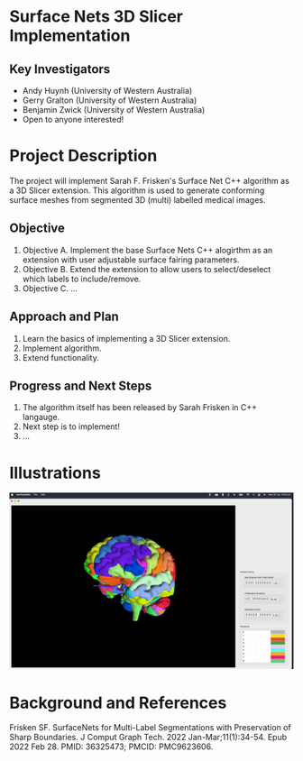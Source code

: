# Surface Nets 3D Slicer Implementation

## Key Investigators

- Andy Huynh (University of Western Australia)
- Gerry Gralton (University of Western Australia)
- Benjamin Zwick (University of Western Australia)
- Open to anyone interested!

# Project Description

The project will implement Sarah F. Frisken's Surface Net C++ algorithm as a 3D Slicer extension. This algorithm is used to generate conforming surface meshes from segmented 3D (multi) labelled medical images.

## Objective

<!-- Describe here WHAT you would like to achieve (what you will have as end result). -->

1. Objective A. Implement the base Surface Nets C++ alogirthm as an extension with user adjustable surface fairing parameters.
2. Objective B. Extend the extension to allow users to select/deselect which labels to include/remove.
3. Objective C. ...

## Approach and Plan

<!-- Describe here HOW you would like to achieve the objectives stated above. -->

1. Learn the basics of implementing a 3D Slicer extension.
2. Implement algorithm.
3. Extend functionality.

## Progress and Next Steps

<!-- Update this section as you make progress, describing of what you have ACTUALLY DONE. If there are specific steps that you could not complete then you can describe them here, too. -->

1. The algorithm itself has been released by Sarah Frisken in C++ langauge. 
2. Next step is to implement!
3. ...

# Illustrations

![Surface Nets algorithm on Open Anatomy's SPL/NAC Brain Atlas](SurfaceNetsProgram.png)


# Background and References

<!-- If you developed any software, include link to the source code repository. If possible, also add links to sample data, and to any relevant publications. -->

Frisken SF. SurfaceNets for Multi-Label Segmentations with Preservation of Sharp Boundaries. J Comput Graph Tech. 2022 Jan-Mar;11(1):34-54. Epub 2022 Feb 28. PMID: 36325473; PMCID: PMC9623606.
